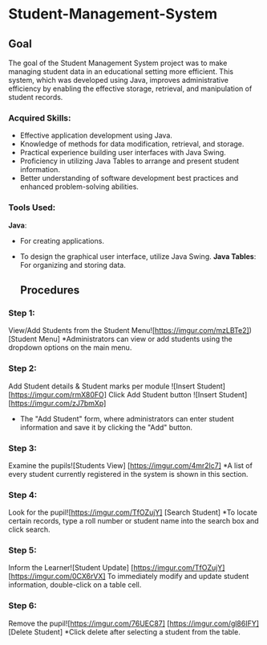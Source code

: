 # Student-Management-System

## Goal
The goal of the Student Management System project was to make managing student data in an educational setting more efficient. This system, which was developed using Java, improves administrative efficiency by enabling the effective storage, retrieval, and manipulation of student records.

### Acquired Skills:
- Effective application development using Java.
- Knowledge of methods for data modification, retrieval, and storage.
- Practical experience building user interfaces with Java Swing.
- Proficiency in utilizing Java Tables to arrange and present student information.
- Better understanding of software development best practices and enhanced problem-solving abilities.

### Tools Used: 
**Java**: 
- For creating applications.
- To design the graphical user interface, utilize Java Swing.
**Java Tables**:
  For organizing and storing data.

  ## Procedures

### Step 1: 
View/Add Students from the Student Menu![https://imgur.com/mzLBTe2]) [Student Menu]
*Administrators can view or add students using the dropdown options on the main menu.

### Step 2:
Add Student details & Student marks per module ![Insert Student] [https://imgur.com/rmX80FO]
Click Add Student button ![Insert Student] [https://imgur.com/zJ7bmXp]
* The "Add Student" form, where administrators can enter student information and save it by clicking the "Add" button.

### Step 3: 
Examine the pupils![Students View] [https://imgur.com/4mr2lc7]
*A list of every student currently registered in the system is shown in this section.

### Step 4:
Look for the pupil![https://imgur.com/TfOZujY] [Search Student]
*To locate certain records, type a roll number or student name into the search box and click search.

### Step 5:
Inform the Learner![Student Update] [https://imgur.com/TfOZujY] [https://imgur.com/0CX6rVX]
To immediately modify and update student information, double-click on a table cell.

### Step 6: 
Remove the pupil![https://imgur.com/76UEC87] [https://imgur.com/gl86IFY] [Delete Student] 
*Click delete after selecting a student from the table.
